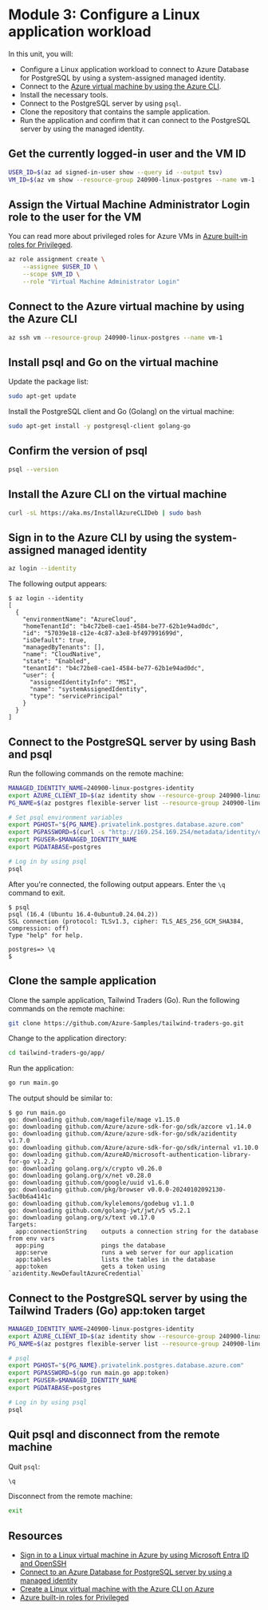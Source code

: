 # Module 3: Configure a Linux application workload​

In this unit, you will:

- Configure a Linux application workload to connect to Azure Database for PostgreSQL by using a system-assigned managed identity.
- Connect to the [Azure virtual machine by using the Azure CLI][docs-url-1].
- Install the necessary tools.
- Connect to the PostgreSQL server by using `psql`.
- Clone the repository that contains the sample application.
- Run the application and confirm that it can connect to the PostgreSQL server by using the managed identity.

## Get the currently logged-in user and the VM ID

```bash
USER_ID=$(az ad signed-in-user show --query id --output tsv)
VM_ID=$(az vm show --resource-group 240900-linux-postgres --name vm-1 --query id --output tsv)
```

## Assign the Virtual Machine Administrator Login role to the user for the VM

You can read more about privileged roles for Azure VMs in [Azure built-in roles for Privileged][docs-url-2].

```bash
az role assignment create \
    --assignee $USER_ID \
    --scope $VM_ID \
    --role "Virtual Machine Administrator Login"
```

## Connect to the Azure virtual machine by using the Azure CLI

```bash
az ssh vm --resource-group 240900-linux-postgres --name vm-1
```

## Install psql and Go on the virtual machine

Update the package list:

```bash
sudo apt-get update
```

Install the PostgreSQL client and Go (Golang) on the virtual machine:

```bash
sudo apt-get install -y postgresql-client golang-go
```

## Confirm the version of psql

```bash
psql --version
```

## Install the Azure CLI on the virtual machine

```bash
curl -sL https://aka.ms/InstallAzureCLIDeb | sudo bash
```

## Sign in to the Azure CLI by using the system-assigned managed identity

```bash
az login --identity
```

The following output appears:

```
$ az login --identity
[
  {
    "environmentName": "AzureCloud",
    "homeTenantId": "b4c72be8-cae1-4584-be77-62b1e94ad0dc",
    "id": "57039e18-c12e-4c87-a3e8-bf497991699d",
    "isDefault": true,
    "managedByTenants": [],
    "name": "CloudNative",
    "state": "Enabled",
    "tenantId": "b4c72be8-cae1-4584-be77-62b1e94ad0dc",
    "user": {
      "assignedIdentityInfo": "MSI",
      "name": "systemAssignedIdentity",
      "type": "servicePrincipal"
    }
  }
]
```

## Connect to the PostgreSQL server by using Bash and psql

Run the following commands on the remote machine:

```bash
MANAGED_IDENTITY_NAME=240900-linux-postgres-identity
export AZURE_CLIENT_ID=$(az identity show --resource-group 240900-linux-postgres --name $MANAGED_IDENTITY_NAME --query "clientId" -o tsv)
PG_NAME=$(az postgres flexible-server list --resource-group 240900-linux-postgres --query "[0].name" -o tsv)

# Set psql environment variables
export PGHOST="${PG_NAME}.privatelink.postgres.database.azure.com"
export PGPASSWORD=$(curl -s "http://169.254.169.254/metadata/identity/oauth2/token?api-version=2018-02-01&resource=https%3A%2F%2Fossrdbms-aad.database.windows.net&client_id=${AZURE_CLIENT_ID}" -H Metadata:true | jq -r .access_token)
export PGUSER=$MANAGED_IDENTITY_NAME
export PGDATABASE=postgres

# Log in by using psql
psql
```

After you're connected, the following output appears. Enter the `\q` command to exit.

```
$ psql
psql (16.4 (Ubuntu 16.4-0ubuntu0.24.04.2))
SSL connection (protocol: TLSv1.3, cipher: TLS_AES_256_GCM_SHA384, compression: off)
Type "help" for help.

postgres=> \q
$ 
```

## Clone the sample application

Clone the sample application, Tailwind Traders (Go). Run the following commands on the remote machine:

```bash
git clone https://github.com/Azure-Samples/tailwind-traders-go.git
```

Change to the application directory:

```bash
cd tailwind-traders-go/app/
```

Run the application:

```bash
go run main.go
```

The output should be similar to:

```
$ go run main.go
go: downloading github.com/magefile/mage v1.15.0
go: downloading github.com/Azure/azure-sdk-for-go/sdk/azcore v1.14.0
go: downloading github.com/Azure/azure-sdk-for-go/sdk/azidentity v1.7.0
go: downloading github.com/Azure/azure-sdk-for-go/sdk/internal v1.10.0
go: downloading github.com/AzureAD/microsoft-authentication-library-for-go v1.2.2
go: downloading golang.org/x/crypto v0.26.0
go: downloading golang.org/x/net v0.28.0
go: downloading github.com/google/uuid v1.6.0
go: downloading github.com/pkg/browser v0.0.0-20240102092130-5ac0b6a4141c
go: downloading github.com/kylelemons/godebug v1.1.0
go: downloading github.com/golang-jwt/jwt/v5 v5.2.1
go: downloading golang.org/x/text v0.17.0
Targets:
  app:connectionString    outputs a connection string for the database from env vars
  app:ping                pings the database
  app:serve               runs a web server for our application
  app:tables              lists the tables in the database
  app:token               gets a token using `azidentity.NewDefaultAzureCredential`
```

## Connect to the PostgreSQL server by using the Tailwind Traders (Go) app:token target

```bash
MANAGED_IDENTITY_NAME=240900-linux-postgres-identity
export AZURE_CLIENT_ID=$(az identity show --resource-group 240900-linux-postgres --name $MANAGED_IDENTITY_NAME --query "clientId" -o tsv)
PG_NAME=$(az postgres flexible-server list --resource-group 240900-linux-postgres --query "[0].name" -o tsv)

# psql
export PGHOST="${PG_NAME}.privatelink.postgres.database.azure.com"
export PGPASSWORD=$(go run main.go app:token)
export PGUSER=$MANAGED_IDENTITY_NAME
export PGDATABASE=postgres

# Log in by using psql
psql
```

## Quit psql and disconnect from the remote machine

Quit `psql`:

```bash
\q
```

Disconnect from the remote machine:

```bash
exit
```

## Resources

- [Sign in to a Linux virtual machine in Azure by using Microsoft Entra ID and OpenSSH][docs-url-3]
- [Connect to an Azure Database for PostgreSQL server by using a managed identity][docs-url-4]
- [Create a Linux virtual machine with the Azure CLI on Azure][docs-url-1]
- [Azure built-in roles for Privileged][docs-url-2]

[docs-alt-1]: /azure/virtual-machines/linux/quick-create-cli
[docs-url-1]: https://learn.microsoft.com/azure/virtual-machines/linux/quick-create-cli
[docs-alt-2]: /azure/role-based-access-control/built-in-roles/privileged#role-based-access-control-administrator
[docs-url-2]: https://learn.microsoft.com/azure/role-based-access-control/built-in-roles/privileged#role-based-access-control-administrator
[docs-alt-3]: /entra/identity/devices/howto-vm-sign-in-azure-ad-linux
[docs-url-3]: https://learn.microsoft.com/entra/identity/devices/howto-vm-sign-in-azure-ad-linux
[docs-alt-4]: /azure/postgresql/single-server/how-to-connect-with-managed-identity
[docs-url-4]: https://learn.microsoft.com/azure/postgresql/single-server/how-to-connect-with-managed-identity
